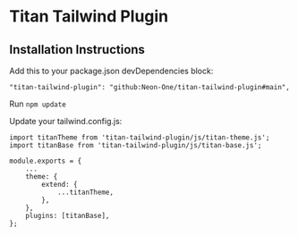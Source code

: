 # Titan Tailwind Plugin

## Installation Instructions

Add this to your package.json devDependencies block:

```
"titan-tailwind-plugin": "github:Neon-One/titan-tailwind-plugin#main",
```

Run `npm update`

Update your tailwind.config.js:

```
import titanTheme from 'titan-tailwind-plugin/js/titan-theme.js';
import titanBase from 'titan-tailwind-plugin/js/titan-base.js';

module.exports = {
    ...
    theme: {
        extend: {
            ...titanTheme,
        },
    },
    plugins: [titanBase],
};

```
